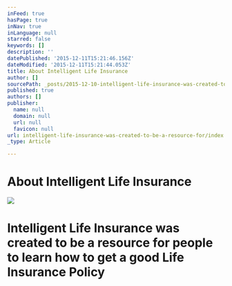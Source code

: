 ```yaml
---
inFeed: true
hasPage: true
inNav: true
inLanguage: null
starred: false
keywords: []
description: ''
datePublished: '2015-12-11T15:21:46.156Z'
dateModified: '2015-12-11T15:21:44.053Z'
title: About Intelligent Life Insurance
author: []
sourcePath: _posts/2015-12-10-intelligent-life-insurance-was-created-to-be-a-resource-for.md
published: true
authors: []
publisher:
  name: null
  domain: null
  url: null
  favicon: null
url: intelligent-life-insurance-was-created-to-be-a-resource-for/index.html
_type: Article

---
```

# About Intelligent Life Insurance
![](https://the-grid-user-content.s3-us-west-2.amazonaws.com/48dca3c2-3e19-41fa-8794-efe2d87bbb2b.jpg)

# Intelligent Life Insurance was created to be a resource for people to learn how to get a good Life Insurance Policy